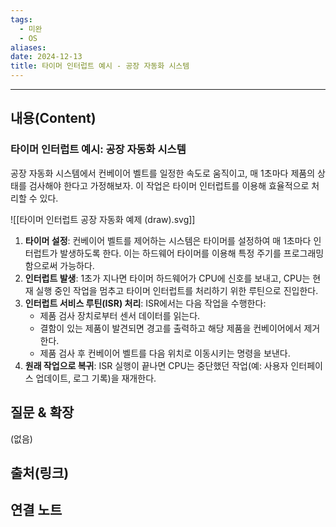 ```yaml
---
tags:
  - 미완
  - OS
aliases: 
date: 2024-12-13
title: 타이머 인터럽트 예시 - 공장 자동화 시스템
---
```

---

## 내용(Content)

### 타이머 인터럽트 예시: 공장 자동화 시스템 

공장 자동화 시스템에서 컨베이어 벨트를 일정한 속도로 움직이고, 매 1초마다 제품의 상태를 검사해야 한다고 가정해보자. 이 작업은 타이머 인터럽트를 이용해 효율적으로 처리할 수 있다. 

![[타이머 인터럽트 공장 자동화 예제 (draw).svg]]

1. **타이머 설정**: 컨베이어 벨트를 제어하는 시스템은 타이머를 설정하여 매 1초마다 인터럽트가 발생하도록 한다. 이는 하드웨어 타이머를 이용해 특정 주기를 프로그래밍함으로써 가능하다.
2. **인터럽트 발생**: 1초가 지나면 타이머 하드웨어가 CPU에 신호를 보내고, CPU는 현재 실행 중인 작업을 멈추고 타이머 인터럽트를 처리하기 위한 루틴으로 진입한다. 
3. **인터럽트 서비스 루틴(ISR) 처리**: ISR에서는 다음 작업을 수행한다: 
	- 제품 검사 장치로부터 센서 데이터를 읽는다. 
	- 결함이 있는 제품이 발견되면 경고를 출력하고 해당 제품을 컨베이어에서 제거한다. 
	- 제품 검사 후 컨베이어 벨트를 다음 위치로 이동시키는 명령을 보낸다.
1. **원래 작업으로 복귀**: ISR 실행이 끝나면 CPU는 중단했던 작업(예: 사용자 인터페이스 업데이트, 로그 기록)을 재개한다.

## 질문 & 확장

(없음)

## 출처(링크)


## 연결 노트










